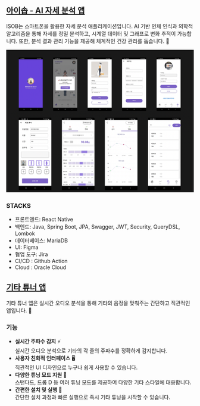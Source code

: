 ## [아이솝 - AI 자세 분석 앱](https://github.com/kimyk0120/Introducing-ISOB)
ISOB는 스마트폰을 활용한 자세 분석 애플리케이션입니다. AI 기반 인체 인식과 의학적 알고리즘을 통해 자세를 정밀 분석하고, 시계열 데이터 및 그래프로 변화 추적이 가능합니다. 또한, 분석 결과 관리 기능을 제공해 체계적인 건강 관리를 돕습니다. 🚀

![Screenshot_20250224_165448_isob.jpg](images/isob_img_01.png)

### STACKS
- 프론트엔드: React Native
- 백엔드: Java, Spring Boot, JPA, Swagger, JWT, Security, QueryDSL, Lombok
- 데이터베이스: MariaDB
- UI: Figma
- 협업 도구: Jira
- CI/CD : Github Action
- Cloud : Oracle Cloud

## [기타 튜너 앱](https://github.com/kimyk0120/Guitar-Tuner-App)
기타 튜너 앱은 실시간 오디오 분석을 통해 기타의 음정을 맞춰주는 간단하고 직관적인 앱입니다. 🎸

### 기능
- **실시간 주파수 감지** ⚡  
  실시간 오디오 분석으로 기타의 각 줄의 주파수를 정확하게 감지합니다.
- **사용자 친화적 인터페이스** 🖥️  
  직관적인 UI 디자인으로 누구나 쉽게 사용할 수 있습니다.
- **다양한 튜닝 모드 지원** 🔄  
  스탠다드, 드롭 D 등 여러 튜닝 모드를 제공하여 다양한 기타 스타일에 대응합니다.
- **간편한 설치 및 실행** 📲  
  간단한 설치 과정과 빠른 실행으로 즉시 기타 튜닝을 시작할 수 있습니다.

